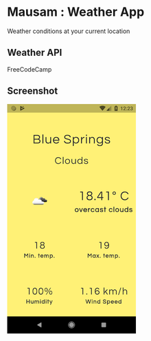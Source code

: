 # Mausam : Weather App

Weather conditions at your current location

## Weather API

FreeCodeCamp

## Screenshot

![Mausam](Screenshot.png)
